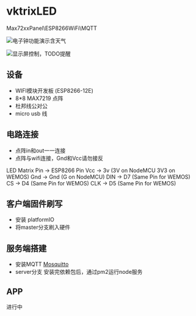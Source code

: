 # vktrixLED
Max72xxPanel\ESP8266WiFi\MQTT

![电子钟功能演示含天气](/assets/ikle_led_clock.gif)

![显示屏控制，TODO提醒](/assets/ikle_led_clock.gif)

## 设备

- WIFI模块开发板 (ESP8266-12E)
- 8*8 MAX7219 点阵
- 杜邦线公对公
- micro usb 线

## 电路连接
- 点阵in和out一一连接
- 点阵与wifi连接，Gnd和Vcc请勿接反

LED Matrix Pin -> ESP8266 Pin
Vcc            -> 3v  (3V on NodeMCU 3V3 on WEMOS)
Gnd            -> Gnd (G on NodeMCU)
DIN            -> D7  (Same Pin for WEMOS)
CS             -> D4  (Same Pin for WEMOS)
CLK            -> D5  (Same Pin for WEMOS)

## 客户端固件刷写
- 安装 platformIO
- 将master分支刷入硬件

## 服务端搭建
- 安装MQTT
[Mosquitto](https://mosquitto.org)
- server分支
安装完依赖包后，通过pm2运行node服务

## APP
进行中
